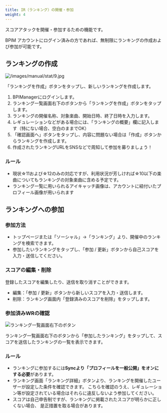 ```yaml
---
title: IR（ランキング）の開催・参加
weight: 4
---
```


スコアアタックを開催・参加するための機能です。

BPIM アカウントにログイン済みの方であれば、無制限にランキングの作成および参加が可能です。

## ランキングの作成

![/images/manual/stat/9.jpg](/images/manual/stat/9.jpg)

「ランキングを作成」ボタンをタップし、新しいランキングを作成します。  

1. BPIManagerにログインします。
2. ランキング一覧画面右下のボタンから「ランキングを作成」ボタンをタップします。
3. ランキングの開催名称、対象楽曲、開始日時、終了日時を入力します。
4. レギュレーションなどがある場合には、「ランキングの概要」欄に記入します（特にない場合、空白のままでOK）
5. 「確認画面へ」ボタンをタップし、内容に問題ない場合は「作成」ボタンからランキングを作成します。
6. 作成されたランキングURLをSNSなどで周知して参加を募りましょう！

### ルール

- 現状☆11および☆12のみの対応ですが、利用状況が芳しければ☆10以下の楽曲についてもランキングの対象楽曲に含める予定です。
- ランキング一覧に用いられるアイキャッチ画像は、アカウントに紐付いたプロフィール画像が用いられます

## ランキングへの参加

### 参加方法

- トップページまたは「ソーシャル」→「ランキング」より、開催中のランキングを検索できます。
- 参加したいランキングをタップし、「参加 / 更新」ボタンから自己スコアを入力・送信してください。

### スコアの編集・削除

登録したスコアを編集したり、送信を取り消すことができます。

- 編集：「参加 / 更新」ボタンから新しいスコアを入力・送信します。
- 削除：ランキング画面内「登録済みのスコアを削除」をタップします。

### 参加済みWRの確認

![ランキング一覧画面右下のボタン](https://files.poyashi.me/bpim/gt/ranking.jpg)

ランキング一覧画面右下のボタンから「参加したランキング」をタップして、スコアを送信したランキングの一覧を表示できます。

### ルール

- ランキングに参加するには**Syncより「プロフィールを一般公開」をオンにする必要**があります。
- ランキング画面「ランキング詳細」ボタンより、ランキングを開催したユーザーが設定した条件を確認できます。
  こちらを確認のうえ、レギュレーション等が設定されている場合はそれらに違反しないよう参加してください。
- スコアは自己申告制ですが、ランキングに掲載されたスコアが明らかに正しくない場合、 是正措置を取る場合があります。
